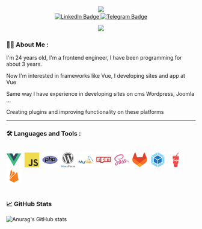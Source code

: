 <div id="header" align="center">
  <img src="https://media.giphy.com/media/M9gbBd9nbDrOTu1Mqx/giphy.gif" width="100"/>

  <div id="badges">
    <a href="https://linkedin.com/in/dev-moroz" target="_blank">
      <img src="https://img.shields.io/badge/LinkedIn-blue?style=for-the-badge&logo=linkedin&logoColor=white" alt="LinkedIn Badge"/>
    </a>
    <a href="https://t.me/dev_moroz" target="_blank">
      <img src="https://img.shields.io/badge/Telegram-blue?style=for-the-badge&logo=telegram&logoColor=white" alt="Telegram Badge"/>
     </a>
  </div>
  
![](https://komarev.com/ghpvc/?username=dev-moroz&color=red)
</div>


### :man_technologist: About Me :
        
I'm 24 years old, I'm a frontend engineer, I have been programming for about 3 years.

Now I'm interested in frameworks like Vue, I developing sites and app at Vue </br>

Same way I have experience in developing sites on cms Wordpress, Joomla ... </br>

Creating plugins and improving functionality on these platforms


---

### :hammer_and_wrench: Languages and Tools :
</br>
<div>
  <img src="https://github.com/devicons/devicon/blob/master/icons/vuejs/vuejs-original.svg" title="Vue" alt="Vue " width="40" height="40"/>&nbsp;
  <img src="https://github.com/devicons/devicon/blob/master/icons/javascript/javascript-original.svg" title="javascript" alt="javascript" width="40" height="40"/>&nbsp;
<!--   <img src="https://github.com/devicons/devicon/blob/master/icons/typescript/typescript-original.svg" title="typescript" alt="typescript" width="40" height="40"/>&nbsp; -->
  <img src="https://github.com/devicons/devicon/blob/master/icons/php/php-original.svg" title="php" alt="php" width="40" height="40"/>&nbsp;
  <img src="https://github.com/devicons/devicon/blob/master/icons/wordpress/wordpress-original.svg" title="wordpress" alt="wordpress" width="40" height="40"/>&nbsp;
  <img src="https://github.com/devicons/devicon/blob/master/icons/mysql/mysql-original-wordmark.svg" title="mysql" alt="mysql" width="40" height="40"/>&nbsp;
  <img src="https://github.com/devicons/devicon/blob/master/icons/npm/npm-original-wordmark.svg" title="npm" alt="npm" width="40" height="40"/>&nbsp;
  <img src="https://github.com/devicons/devicon/blob/master/icons/sass/sass-original.svg" title="sass" alt="sass" width="40" height="40"/>&nbsp;
  <img src="https://github.com/devicons/devicon/blob/master/icons/gitlab/gitlab-original.svg" title="Gitlab" alt="Gitlab " width="40" height="40"/>&nbsp;
  <img src="https://github.com/devicons/devicon/blob/master/icons/webpack/webpack-original.svg" title="Webpack" alt="Webpack " width="40" height="40"/>&nbsp;
  <img src="https://github.com/devicons/devicon/blob/master/icons/gulp/gulp-plain.svg" title="gulp" alt="gulp" width="40" height="40"/>&nbsp;
  <img src="https://github.com/devicons/devicon/blob/master/icons/firebase/firebase-plain.svg" title="firebase" alt="firebase" width="40" height="40"/>&nbsp;
</div></br>


### 📈 GitHub Stats

<!-- ![EnjiRouz GitHub Stats](https://github-readme-stats.vercel.app/api?username=dev-moroz&count_private=true&hide=contribs&show_icons=true&theme=radical) </br> -->
<!--  ![gruvbox_light's GitHub stats](https://github-readme-stats.vercel.app/api/top-langs/api?username=dev-moroz&count_private=true&hide=tsql&langs_count=7&theme=radical&layout=compact) -->
![Anurag's GitHub stats](https://github-readme-stats.vercel.app/api/top-langs?username=dev-moroz&theme=gruvbox)
